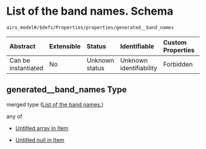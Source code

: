 # List of the band names. Schema

```txt
airs_model#/$defs/Properties/properties/generated__band_names
```



| Abstract            | Extensible | Status         | Identifiable            | Custom Properties | Additional Properties | Access Restrictions | Defined In                                                      |
| :------------------ | :--------- | :------------- | :---------------------- | :---------------- | :-------------------- | :------------------ | :-------------------------------------------------------------- |
| Can be instantiated | No         | Unknown status | Unknown identifiability | Forbidden         | Allowed               | none                | [model.schema.json\*](model.schema.json "open original schema") |

## generated\_\_band\_names Type

merged type ([List of the band names.](model-defs-properties-properties-list-of-the-band-names.md))

any of

* [Untitled array in Item](model-defs-properties-properties-list-of-the-band-names-anyof-0.md "check type definition")

* [Untitled null in Item](model-defs-properties-properties-list-of-the-band-names-anyof-1.md "check type definition")
